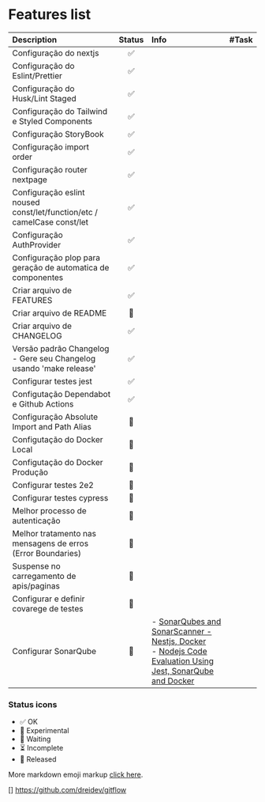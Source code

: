 # Features list

| Description                                                             | Status              | Info                                                                                                                                                                                                                                                                                | #Task |
|:------------------------------------------------------------------------|:--------------------|:------------------------------------------------------------------------------------------------------------------------------------------------------------------------------------------------------------------------------------------------------------------------------------|:------|
| Configuração do nextjs                                                  | <center>✅</center>  |                                                                                                                                                                                                                                                                                     |       |
| Configuração do Eslint/Prettier                                         | <center>✅</center>  |                                                                                                                                                                                                                                                                                     |       |
| Configuração do Husk/Lint Staged                                        | <center>✅</center>  |                                                                                                                                                                                                                                                                                     |       |
| Configuração do Tailwind e Styled Components                            | <center>✅</center>  |                                                                                                                                                                                                                                                                                     |       |
| Configuração StoryBook                                                  | <center>✅</center>  |                                                                                                                                                                                                                                                                                     |       |
| Configuração import order                                               | <center>✅</center>  |                                                                                                                                                                                                                                                                                     |       |
| Configuração router nextpage                                            | <center>✅</center>  |                                                                                                                                                                                                                                                                                     |       |
| Configuração eslint noused const/let/function/etc / camelCase const/let | <center>✅</center>  |                                                                                                                                                                                                                                                                                     |       |
| Configuração AuthProvider                                               | <center>✅</center> |                                                                                                                                                                                                                                                                                     |       |
| Configuração plop para geração de automatica de componentes             | <center>✅</center>  |                                                                                                                                                                                                                                                                                     |       |
| Criar arquivo de FEATURES                                               | <center>✅</center>  |                                                                                                                                                                                                                                                                                     |       |
| Criar arquivo de README                                                 | <center>🔲</center> |                                                                                                                                                                                                                                                                                     |       |
| Criar arquivo de CHANGELOG                                              | <center>✅</center>  |                                                                                                                                                                                                                                                                                     |       |
| Versão padrão Changelog - Gere seu Changelog usando 'make release'      | <center>✅</center>  |                                                                                                                                                                                                                                                                                     |       |
| Configurar testes jest                                                  | <center>✅</center>  |                                                                                                                                                                                                                                                                                     |       |
| Configutação Dependabot e Github Actions                                | <center>✅</center>  |                                                                                                                                                                                                                                                                                     |       |
| Configuração Absolute Import and Path Alias                             | <center>🔲</center> |                                                                                                                                                                                                                                                                                     |       |
| Configutação do Docker Local                                            | <center>🔲</center> |                                                                                                                                                                                                                                                                                     |       |
| Configutação do Docker Produção                                         | <center>🔲</center> |                                                                                                                                                                                                                                                                                     |       |
| Configurar testes 2e2                                                   | <center>🔲</center> |                                                                                                                                                                                                                                                                                     |       |
| Configurar testes cypress                                               | <center>🔲</center> |                                                                                                                                                                                                                                                                                     |       |
| Melhor processo de autenticação                                         | <center>🔲</center> |                                                                                                                                                                                                                                                                                     |       |
| Melhor tratamento nas mensagens de erros (Error Boundaries)             | <center>🔲</center> |                                                                                                                                                                                                                                                                                     |       |
| Suspense no carregamento de apis/paginas                                | <center>🔲</center> |                                                                                                                                                                                                                                                                                     |       |
| Configurar e definir covarege de testes                                 | <center>🔲</center> |                                                                                                                                                                                                                                                                                     |       |
| Configurar SonarQube                                                    | <center>🔲</center> | - [SonarQubes and SonarScanner - Nestjs, Docker](https://gist.github.com/tsabunkar/68bde97f226f8a1640b3ce66c4cf6f73) <br/> - [Nodejs Code Evaluation Using Jest, SonarQube and Docker](https://medium.com/swlh/nodejs-code-evaluation-using-jest-sonarqube-and-docker-f6b41b2c319d) |       |

### Status icons

- ✅ OK
- 🔬 Experimental
- 🔲 Waiting
- ⏳ Incomplete
- 🚀 Released

More markdown emoji markup [click here](https://gist.github.com/rxaviers/7360908).

[] https://github.com/dreidev/gitflow
